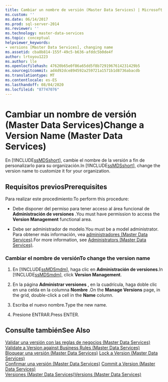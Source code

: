 ```yaml
---
title: Cambiar un nombre de versión (Master Data Services) | Microsoft Docs
ms.custom: ''
ms.date: 06/14/2017
ms.prod: sql-server-2014
ms.reviewer: ''
ms.technology: master-data-services
ms.topic: conceptual
helpviewer_keywords:
- versions [Master Data Services], changing name
ms.assetid: cba8b814-155f-49c5-b636-afddc5b0de4f
author: lrtoyou1223
ms.author: lle
ms.openlocfilehash: 47620b65e0f86a65dd5f8b7291967614231429b5
ms.sourcegitcommit: ad4d92dce894592a259721a1571b1d8736abacdb
ms.translationtype: MT
ms.contentlocale: es-ES
ms.lasthandoff: 08/04/2020
ms.locfileid: "87747076"
---
```

# <a name="change-a-version-name-master-data-services"></a><span data-ttu-id="5d575-102">Cambiar un nombre de versión (Master Data Services)</span><span class="sxs-lookup"><span data-stu-id="5d575-102">Change a Version Name (Master Data Services)</span></span>
  <span data-ttu-id="5d575-103">En [!INCLUDE[ssMDSshort](../includes/ssmdsshort-md.md)], cambie el nombre de la versión a fin de personalizarlo para su organización.</span><span class="sxs-lookup"><span data-stu-id="5d575-103">In [!INCLUDE[ssMDSshort](../includes/ssmdsshort-md.md)], change the version name to customize it for your organization.</span></span>  
  
## <a name="prerequisites"></a><span data-ttu-id="5d575-104">Requisitos previos</span><span class="sxs-lookup"><span data-stu-id="5d575-104">Prerequisites</span></span>  
 <span data-ttu-id="5d575-105">Para realizar este procedimiento:</span><span class="sxs-lookup"><span data-stu-id="5d575-105">To perform this procedure:</span></span>  
  
-   <span data-ttu-id="5d575-106">Debe disponer del permiso para tener acceso al área funcional de **Administración de versiones** .</span><span class="sxs-lookup"><span data-stu-id="5d575-106">You must have permission to access the **Version Management** functional area.</span></span>  
  
-   <span data-ttu-id="5d575-107">Debe ser administrador de modelo.</span><span class="sxs-lookup"><span data-stu-id="5d575-107">You must be a model administrator.</span></span> <span data-ttu-id="5d575-108">Para obtener más información, vea [administradores &#40;Master Data Services&#41;](administrators-master-data-services.md).</span><span class="sxs-lookup"><span data-stu-id="5d575-108">For more information, see [Administrators &#40;Master Data Services&#41;](administrators-master-data-services.md).</span></span>  
  
### <a name="to-change-the-version-name"></a><span data-ttu-id="5d575-109">Cambiar el nombre de versión</span><span class="sxs-lookup"><span data-stu-id="5d575-109">To change the version name</span></span>  
  
1.  <span data-ttu-id="5d575-110">En [!INCLUDE[ssMDSmdm](../includes/ssmdsmdm-md.md)], haga clic en **Administración de versiones**.</span><span class="sxs-lookup"><span data-stu-id="5d575-110">In [!INCLUDE[ssMDSmdm](../includes/ssmdsmdm-md.md)], click **Version Management**.</span></span>  
  
2.  <span data-ttu-id="5d575-111">En la página **Administrar versiones** , en la cuadrícula, haga doble clic en una celda en la columna **Nombre** .</span><span class="sxs-lookup"><span data-stu-id="5d575-111">On the **Manage Versions** page, in the grid, double-click a cell in the **Name** column.</span></span>  
  
3.  <span data-ttu-id="5d575-112">Escriba el nuevo nombre.</span><span class="sxs-lookup"><span data-stu-id="5d575-112">Type the new name.</span></span>  
  
4.  <span data-ttu-id="5d575-113">Presione ENTRAR.</span><span class="sxs-lookup"><span data-stu-id="5d575-113">Press ENTER.</span></span>  
  
## <a name="see-also"></a><span data-ttu-id="5d575-114">Consulte también</span><span class="sxs-lookup"><span data-stu-id="5d575-114">See Also</span></span>  
 <span data-ttu-id="5d575-115">[Validar una versión con las reglas de negocios &#40;Master Data Services&#41;](../../2014/master-data-services/validate-a-version-against-business-rules-master-data-services.md) </span><span class="sxs-lookup"><span data-stu-id="5d575-115">[Validate a Version against Business Rules &#40;Master Data Services&#41;](../../2014/master-data-services/validate-a-version-against-business-rules-master-data-services.md) </span></span>  
 <span data-ttu-id="5d575-116">[Bloquear una versión &#40;Master Data Services&#41;](../../2014/master-data-services/lock-a-version-master-data-services.md) </span><span class="sxs-lookup"><span data-stu-id="5d575-116">[Lock a Version &#40;Master Data Services&#41;](../../2014/master-data-services/lock-a-version-master-data-services.md) </span></span>  
 <span data-ttu-id="5d575-117">[Confirmar una versión &#40;Master Data Services&#41;](../../2014/master-data-services/commit-a-version-master-data-services.md) </span><span class="sxs-lookup"><span data-stu-id="5d575-117">[Commit a Version &#40;Master Data Services&#41;](../../2014/master-data-services/commit-a-version-master-data-services.md) </span></span>  
 [<span data-ttu-id="5d575-118">Versiones &#40;Master Data Services&#41;</span><span class="sxs-lookup"><span data-stu-id="5d575-118">Versions &#40;Master Data Services&#41;</span></span>](../../2014/master-data-services/versions-master-data-services.md)  
  
  
